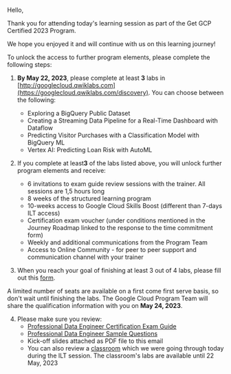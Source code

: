 Hello, 

Thank you for attending today's learning session as part of the Get GCP Certified 2023 Program.

We hope you enjoyed it and will continue with us on this learning journey! 

To unlock the access to further program elements, please complete the following steps: 

1. **By May 22, 2023**, please complete at least **3** labs in [http://googlecloud.qwiklabs.com](https://googlecloud.qwiklabs.com/discovery). You can choose between the following: 
    - Exploring a BigQuery Public Dataset 
    -  Creating a Streaming Data Pipeline for a Real-Time Dashboard with Dataflow 
    -  Predicting Visitor Purchases with a Classification Model with BigQuery ML 
    -  Vertex AI: Predicting Loan Risk with AutoML 
2. If you complete at least**3** of the labs listed above, you will unlock further program elements and receive: 
    - 6 invitations to exam guide review sessions with the trainer. All sessions are 1,5 hours long 
    - 8 weeks of the structured learning program 
    - 10-weeks access to Google Cloud Skills Boost (different than 7-days ILT access) 
    - Certification exam voucher (under conditions mentioned in the Journey Roadmap linked to the response to the time commitment form) 
    - Weekly and additional communications from the Program Team 
    - Access to Online Community - for peer to peer support and communication channel with your trainer 

3. When you reach your goal of finishing at least 3 out of 4 labs, please fill out this [form](). 

A limited number of seats are available on a first come first serve basis, so don't wait until finishing the labs. The Google Cloud Program Team will share the qualification information with you on **May 24, 2023**. 

4. Please make sure you review: 
    - [Professional Data Engineer Certification Exam Guide](https://cloud.google.com/learn/certification/guides/data-engineer) 
    - [Professional Data Engineer Sample Questions](https://docs.google.com/forms/d/e/1FAIpQLSfkWEzBCP0wQ09ZuFm7G2_4qtkYbfmk_0getojdnPdCYmq37Q/viewform) 
    - Kick-off slides attached as PDF file to this email 
    - You can also review a [classroom](hhttps://googlecloud.qwiklabs.com/ilt/classrooms/16882/focuses/156611) which we were going through today during the ILT session. The classroom's labs are available until 22 May, 2023